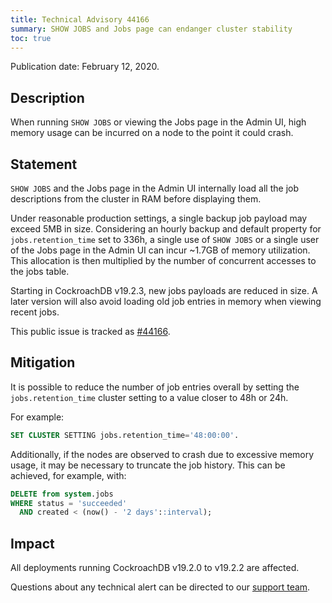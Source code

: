 ```yaml
---
title: Technical Advisory 44166
summary: SHOW JOBS and Jobs page can endanger cluster stability
toc: true
---
```


Publication date: February 12, 2020.

## Description

When running `SHOW JOBS` or viewing the Jobs page in the Admin UI,
high memory usage can be incurred on a node to the point it
could crash.

## Statement

`SHOW JOBS` and the Jobs page in the Admin UI internally load all the
job descriptions from the cluster in RAM before displaying them.

Under reasonable production settings, a single backup job payload may
exceed 5MB in size. Considering an hourly backup and default property
for `jobs.retention_time` set to 336h, a single use of `SHOW JOBS` or a
single user of the Jobs page in the Admin UI can incur ~1.7GB of
memory utilization. This allocation is then multiplied by the number
of concurrent accesses to the jobs table.

Starting in CockroachDB v19.2.3, new jobs payloads are reduced in
size. A later version will also avoid loading old job entries in
memory when viewing recent jobs.

This public issue is tracked as [#44166](https://github.com/cockroachdb/cockroach/issues/44166).


## Mitigation

It is possible to reduce the number of job entries overall by setting
the `jobs.retention_time` cluster setting to a value closer to 48h or
24h.

For example:

~~~sql
SET CLUSTER SETTING jobs.retention_time='48:00:00'.
~~~

Additionally, if the nodes are observed to crash due to excessive
memory usage, it may be necessary to truncate the job history. This
can be achieved, for example, with:

~~~sql
DELETE from system.jobs
WHERE status = 'succeeded'
  AND created < (now() - '2 days'::interval);
~~~

## Impact

All deployments running CockroachDB v19.2.0 to v19.2.2 are affected.

Questions about any technical alert can be directed to our [support
team](https://support.cockroachlabs.com/).

